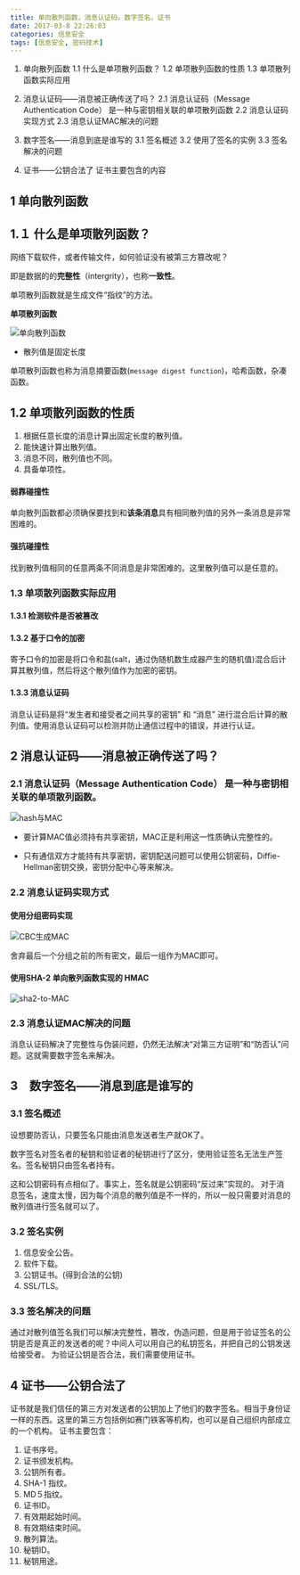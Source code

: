 ```yaml
---
title: 单向散列函数，消息认证码，数字签名，证书
date: 2017-03-8 22:26:03
categories: 信息安全
tags: [信息安全, 密码技术]
---
```


1. 单向散列函数
1.1 什么是单项散列函数？
1.2 单项散列函数的性质
1.3 单项散列函数实际应用

2. 消息认证码——消息被正确传送了吗？
2.1 消息认证码（Message Authentication Code） 是一种与密钥相关联的单项散列函数
2.2 消息认证码实现方式
2.3 消息认证MAC解决的问题

3. 数字签名——消息到底是谁写的
3.1 签名概述
3.2 使用了签名的实例
3.3 签名解决的问题

4. 证书——公钥合法了
证书主要包含的内容
<!-- more -->

## 1 单向散列函数
## 1.１ 什么是单项散列函数？

网络下载软件，或者传输文件，如何验证没有被第三方篡改呢？

即是数据的的**完整性**（intergrity），也称**一致性**。

单项散列函数就是生成文件“指纹”的方法。

**单项散列函数**

 ![单向散列函数](http://lighklife.github.io/img/2017/单向散列函数.png)

* 散列值是固定长度

单项散列函数也称为消息摘要函数(`message digest function`)，哈希函数，杂凑函数。

## 1.2 单项散列函数的性质

1. 根据任意长度的消息计算出固定长度的散列值。
2. 能快速计算出散列值。
3. 消息不同，散列值也不同。
4. 具备单项性。

#### 弱靠碰撞性

单向散列函数都必须确保要找到和**该条消息**具有相同散列值的另外一条消息是非常困难的。

#### 强抗碰撞性

找到散列值相同的任意两条不同消息是非常困难的。这里散列值可以是任意的。

### 1.3 单项散列函数实际应用

#### 1.3.1 检测软件是否被篡改

#### 1.3.2 基于口令的加密

寄予口令的加密是将口令和盐(salt，通过伪随机数生成器产生的随机值)混合后计算其散列值，然后将这个散列值作为加密的密钥。

#### 1.3.3 消息认证码

消息认证码是将“发生者和接受者之间共享的密钥” 和 “消息” 进行混合后计算的散列值。使用消息认证码可以检测并防止通信过程中的错误，并进行认证。

## 2 消息认证码——消息被正确传送了吗？
### 2.1 **消息认证码**（Message Authentication Code） 是一种与密钥相关联的单项散列函数。

 ![hash与MAC](http://lighklife.github.io/img/2017/hash与MAC.jpg)

* 要计算MAC值必须持有共享密钥，MAC正是利用这一性质确认完整性的。


* 只有通信双方才能持有共享密钥，密钥配送问题可以使用公钥密码，Diffie-Hellman密钥交换，密钥分配中心等来解决。

### 2.2 消息认证码实现方式

#### 使用分组密码实现


![CBC生成MAC](http://lighklife.github.io/img/2017/CBC生成MAC.PNG)

舍弃最后一个分组之前的所有密文，最后一组作为MAC即可。

#### 使用SHA-2 单向散列函数实现的 HMAC

![sha2-to-MAC](http://lighklife.github.io/img/2017/sha2-to-MAC.PNG)

### 2.3 消息认证MAC解决的问题
 消息认证码解决了完整性与伪装问题，仍然无法解决“对第三方证明”和“防否认”问题。这就需要数字签名来解决。

## 3　数字签名——消息到底是谁写的
### 3.1 签名概述
 设想要防否认，只要签名只能由消息发送者生产就OK了。

 数字签名对签名者的秘钥和验证者的秘钥进行了区分，使用验证签名无法生产签名。签名秘钥只由签名者持有。

 这和公钥密码有点相似了。事实上，签名就是公钥密码“反过来”实现的。
 对于消息签名，速度太慢，因为每个消息的散列值是不一样的，所以一般只需要对消息的散列值进行签名就可以了。

### 3.2 签名实例

 1. 信息安全公告。
 2. 软件下载。
 3. 公钥证书。(得到合法的公钥)
 4. SSL/TLS。


### 3.3 签名解决的问题
 通过对散列值签名我们可以解决完整性，篡改，伪造问题，但是用于验证签名的公钥是否是真正的发送者的呢？中间人可以用自己的私钥签名，并把自己的公钥发送给接受者。
 为验证公钥是否合法，我们需要使用证书。

## 4 证书——公钥合法了
 证书就是我们信任的第三方对发送者的公钥加上了他们的数字签名。相当于身份证一样的东西。这里的第三方包括例如赛门铁客等机构，也可以是自己组织内部成立的一个机构。
 证书主要包含：

 1. 证书序号。
 2. 证书颁发机构。
 3. 公钥所有者。
 4. SHA-1 指纹。
 5. MD５指纹。
 6. 证书ID。
 7. 有效期起始时间。
 8. 有效期结束时间。
 9. 散列算法。
 10. 秘钥ID。
 11. 秘钥用途。
